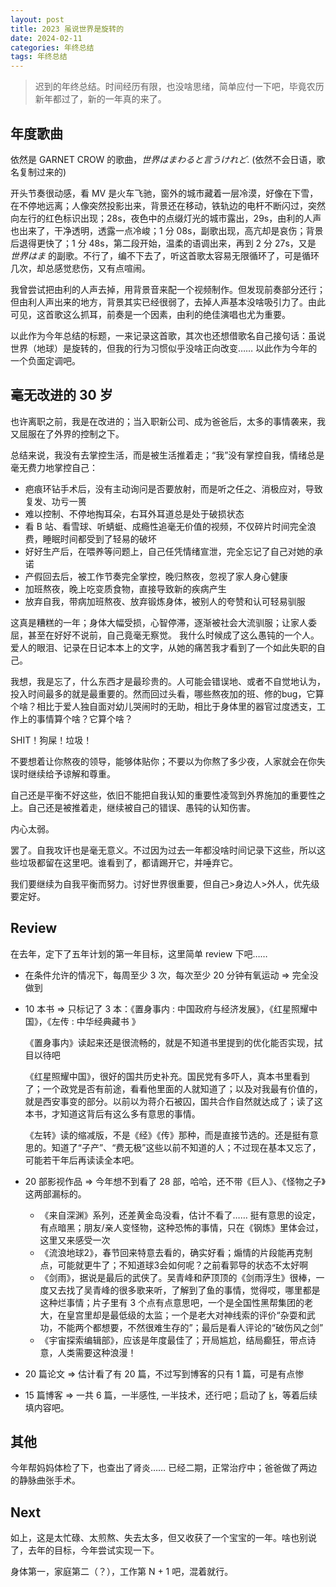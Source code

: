 ```yaml
---
layout: post
title: 2023 虽说世界是旋转的
date: 2024-02-11
categories: 年终总结
tags: 年终总结
---
```


> 迟到的年终总结。时间经历有限，也没啥思绪，简单应付一下吧，毕竟农历新年都过了，新的一年真的来了。

## 年度歌曲

依然是 GARNET CROW 的歌曲，*世界はまわると言うけれど*. (依然不会日语，歌名复制过来的)

开头节奏很动感，看 MV 是火车飞驰，窗外的城市藏着一层冷漠，好像在下雪，在不停地远离；人像突然投影出来，背景还在移动，铁轨边的电杆不断闪过，突然向左行的红色标识出现；28s，夜色中的点缀灯光的城市露出，29s，由利的人声也出来了，干净透明，透露一点冷峻；1 分 08s，副歌出现，高亢却是哀伤；背景后退得更快了；1 分 48s，第二段开始，温柔的语调出来，再到 2 分 27s，又是 *世界はま* 的副歌。不行了，编不下去了，听这首歌太容易无限循环了，可是循环几次，却总感觉悲伤，又有点喧闹。

我曾尝试把由利的人声去掉，用背景音来配一个视频制作。但发现前奏部分还行；但由利人声出来的地方，背景其实已经很弱了，去掉人声基本没啥吸引力了。由此可见，这首歌这么抓耳，前奏是一个因素，由利的绝佳演唱也尤为重要。

以此作为今年总结的标题，一来记录这首歌，其次也还想借歌名自己接句话：虽说世界（地球）是旋转的，但我的行为习惯似乎没啥正向改变…… 以此作为今年的一个负面定调吧。

## 毫无改进的 30 岁

也许离职之前，我是在改进的；当入职新公司、成为爸爸后，太多的事情袭来，我又屈服在了外界的控制之下。

总结来说，我没有去掌控生活，而是被生活推着走；“我”没有掌控自我，情绪总是毫无费力地掌控自己：

- 疤痕环钻手术后，没有主动询问是否要放射，而是听之任之、消极应对，导致复发、功亏一篑
- 难以控制、不停地掏耳朵，右耳外耳道总是处于破损状态
- 看 B 站、看雪球、听蜻蜓、成瘾性追毫无价值的视频，不仅碎片时间完全浪费，睡眠时间都受到了轻易的破坏
- 好好生产后，在喂养等问题上，自己任凭情绪宣泄，完全忘记了自己对她的承诺
- 产假回去后，被工作节奏完全掌控，晚归熬夜，忽视了家人身心健康
- 加班熬夜，晚上吃变质食物，直接导致新的疾病产生
- 放弃自我，带病加班熬夜、放弃锻炼身体，被别人的夸赞和认可轻易驯服

这真是糟糕的一年；身体大幅受损，心智停滞，逐渐被社会大流驯服；让家人委屈，甚至在好好不说前，自己竟毫无察觉。
我什么时候成了这么愚钝的一个人。爱人的眼泪、记录在日记本本上的文字，从她的痛苦我才看到了一个如此失职的自己。

我想，我是忘了，什么东西才是最珍贵的。人可能会错误地、或者不自觉地认为，投入时间最多的就是最重要的。然而回过头看，哪些熬夜加的班、修的bug，它算个啥？相比于爱人独自面对幼儿哭闹时的无助，相比于身体里的器官过度透支，工作上的事情算个啥？它算个啥？

SHIT！狗屎！垃圾！

不要想着让你熬夜的领导，能够体贴你；不要以为你熬了多少夜，人家就会在你失误时继续给予谅解和尊重。

自己还是平衡不好这些，依旧不能把自我认知的重要性凌驾到外界施加的重要性之上。自己还是被推着走，继续被自己的错误、愚钝的认知伤害。

内心太弱。

罢了。自我攻讦也是毫无意义。不过因为过去一年都没啥时间记录下这些，所以这些垃圾都留在这里吧。谁看到了，都请踢开它，并唾弃它。

我们要继续为自我平衡而努力。讨好世界很重要，但自己>身边人>外人，优先级要定好。

## Review

在去年，定下了五年计划的第一年目标，这里简单 review 下吧……

- 在条件允许的情况下，每周至少 3 次，每次至少 20 分钟有氧运动 => 完全没做到

- 10 本书 => 只标记了 3 本：《置身事内 : 中国政府与经济发展》，《红星照耀中国》，《左传 : 中华经典藏书
》

  《置身事内》读起来还是很流畅的，就是不知道书里提到的优化能否实现，拭目以待吧

  《红星照耀中国》，很好的国共历史补充。国民党有多吓人，真本书里看到了；一个政党是否有前途，看看他里面的人就知道了；以及对我最有价值的，就是西安事变的部分。以前以为蒋介石被囚，国共合作自然就达成了；读了这本书，才知道这背后有这么多有意思的事情。

  《左转》读的缩减版，不是《经》《传》那种，而是直接节选的。还是挺有意思的。知道了“子产”、“费无极”这些以前不知道的人；不过现在基本又忘了，可能若干年后再读读全本吧。


- 20 部影视作品 => 今年想不到看了 28 部，哈哈，还不带《巨人》、《怪物之子》这两部漏标的。

  - 《来自深渊》系列，还差黄金岛没看，估计不看了…… 挺有意思的设定，有点暗黑；朋友/亲人变怪物，这种恐怖的事情，只在《钢炼》里体会过，这里又来感受一次
  - 《流浪地球2》，春节回来特意去看的，确实好看；煽情的片段能再克制点，可能就更牛了；不知道球3会如何呢？之前看郭导的状态不太好啊
  - 《剑雨》，据说是最后的武侠了。吴青峰和萨顶顶的《剑雨浮生》很棒，一度又去找了吴青峰的很多歌来听，了解到了鱼的事情，觉得哎，哪里都是这种烂事情；片子里有 3 个点有点意思吧，一个是全国性黑帮集团的老大，在皇宫里却是最低级的太监；一个是老大对神线索的评价“杂耍和武功，不能两个都想要，不然很难生存的”；最后是看人评论的“破伤风之剑”
  - 《宇宙探索编辑部》，应该是年度最佳了；开局尴尬，结局癫狂，带点诗意，人类需要这种浪漫！

- 20 篇论文 => 估计看了有 20 篇，不过写到博客的只有 1 篇，可是有点惨

- 15 篇博客 => 一共 6 篇，一半感性, 一半技术，还行吧；启动了 [k](https://k.fseasy.top/)，等着后续填内容吧。

## 其他

今年帮妈妈体检了下，也查出了肾炎…… 已经二期，正常治疗中；爸爸做了两边的静脉曲张手术。

## Next

如上，这是太忙碌、太煎熬、失去太多，但又收获了一个宝宝的一年。啥也别说了，去年的目标，今年尝试实现一下。

身体第一，家庭第二（？），工作第 N + 1 吧，混着就行。